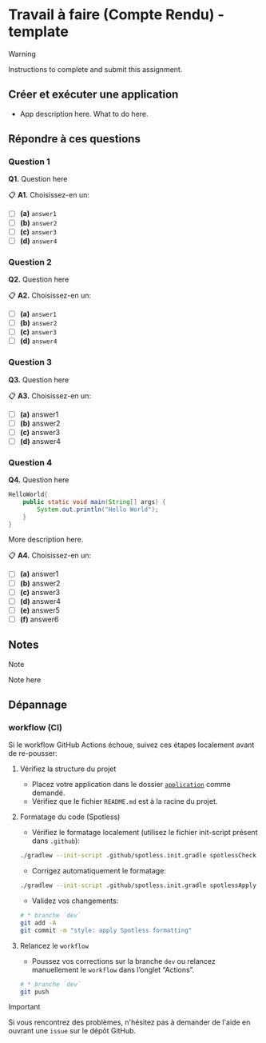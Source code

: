 # Travail à faire (Compte Rendu) - template

> [!WARNING]  
> Instructions to complete and submit this assignment.

## Créer et exécuter une application

* App description here. What to do here.

## Répondre à ces questions

### **Question 1**

**Q1.** Question here

📋 **A1.** Choisissez-en un:

* [ ] **(a)** `answer1`
* [ ] **(b)** `answer2`
* [ ] **(c)** `answer3`
* [ ] **(d)** `answer4`

### **Question 2**

**Q2.** Question here

📋 **A2.** Choisissez-en un:

* [ ] **(a)** `answer1`
* [ ] **(b)** `answer2`
* [ ] **(c)** `answer3`
* [ ] **(d)** `answer4`

### **Question 3**

**Q3.** Question here

📋 **A3.** Choisissez-en un:

* [ ] **(a)** answer1
* [ ] **(b)** answer2
* [ ] **(c)** answer3
* [ ] **(d)** answer4

### **Question 4**

**Q4.** Question here

```java
HelloWorld{
    public static void main(String[] args) {
        System.out.println("Hello World");
    }
}
```

More description here.

📋 **A4.** Choisissez-en un:

* [ ] **(a)** answer1
* [ ] **(b)** answer2
* [ ] **(c)** answer3
* [ ] **(d)** answer4
* [ ] **(e)** answer5
* [ ] **(f)** answer6

## Notes

> [!NOTE]  
>
> Note here

## Dépannage

### workflow (CI)

Si le workflow GitHub Actions échoue, suivez ces étapes localement avant de re-pousser:

1) Vérifiez la structure du projet

   * Placez votre application dans le dossier [`application`](/application/) comme demandé.
   * Vérifiez que le fichier `README.md` est à la racine du projet.

2) Formatage du code (Spotless)

   * Vérifiez le formatage localement (utilisez le fichier init-script présent dans `.github`):

    ```bash
    ./gradlew --init-script .github/spotless.init.gradle spotlessCheck
    ```

   * Corrigez automatiquement le formatage:

    ```bash
    ./gradlew --init-script .github/spotless.init.gradle spotlessApply
    ```

   * Validez vos changements:

    ```bash
    # * branche `dev`
    git add -A
    git commit -m "style: apply Spotless formatting"
    ```

3) Relancez le `workflow`

   * Poussez vos corrections sur la branche `dev` ou relancez manuellement le `workflow` dans l’onglet “Actions”.

    ```bash
    # * branche `dev`
    git push
    ```

> [!IMPORTANT]
> Si vous rencontrez des problèmes, n'hésitez pas à demander de l'aide en ouvrant une `issue` sur le dépôt GitHub.
